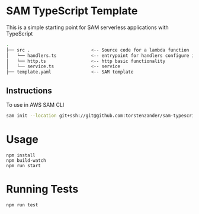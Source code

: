 # SAM TypeScript Template

This is a simple starting point for SAM serverless applications with TypeScript

```bash
.
├── src .                       <-- Source code for a lambda function
│   └── handlers.ts             <-- entrypoint for handlers configure in the template.yaml
│   └── http.ts                 <-- http basic functionality
│   └── service.ts              <-- service
├── template.yaml               <-- SAM template
```

## Instructions
To use in AWS SAM CLI
```bash
sam init --location git+ssh://git@github.com:torstenzander/sam-typescript-template.git
```
# Usage

```
npm install
npm build-watch
npm run start
```

# Running Tests
```
npm run test
```

